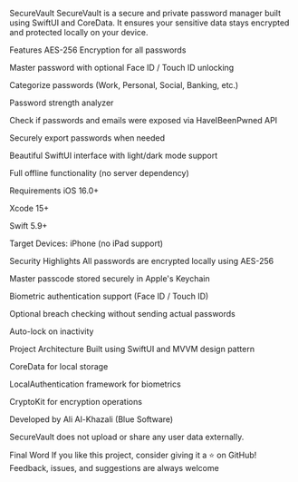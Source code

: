  SecureVault
SecureVault is a secure and private password manager built using SwiftUI and CoreData.
It ensures your sensitive data stays encrypted and protected locally on your device.

 Features
 AES-256 Encryption for all passwords

 Master password with optional Face ID / Touch ID unlocking

 Categorize passwords (Work, Personal, Social, Banking, etc.)

 Password strength analyzer

 Check if passwords and emails were exposed via HaveIBeenPwned API

 Securely export passwords when needed

 Beautiful SwiftUI interface with light/dark mode support

 Full offline functionality (no server dependency)

 Requirements
iOS 16.0+

Xcode 15+

Swift 5.9+

Target Devices: iPhone (no iPad support)

 Security Highlights
All passwords are encrypted locally using AES-256

Master passcode stored securely in Apple's Keychain

Biometric authentication support (Face ID / Touch ID)

Optional breach checking without sending actual passwords

Auto-lock on inactivity

 Project Architecture
Built using SwiftUI and MVVM design pattern

CoreData for local storage

LocalAuthentication framework for biometrics

CryptoKit for encryption operations

Developed by Ali Al-Khazali (Blue Software)


SecureVault does not upload or share any user data externally.

Final Word
If you like this project, consider giving it a ⭐️ on GitHub!
Feedback, issues, and suggestions are always welcome 


